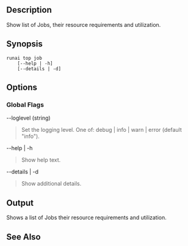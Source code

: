 ## Description

Show list of Jobs, their resource requirements and utilization.

## Synopsis

    runai top job 
        [--help | -h]
        [--details | -d]

## Options


### Global Flags

--loglevel (string)

>  Set the logging level. One of: debug | info | warn | error (default "info").

--help | -h

>  Show help text.

--details | -d

>  Show additional details.

## Output

Shows a list of Jobs their resource requirements and utilization.

## See Also

